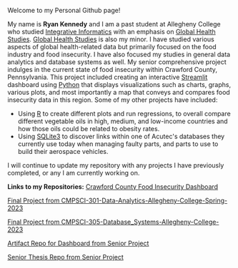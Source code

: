 Welcome to my Personal Github page!

My name is **Ryan Kennedy** and I am a past student at Allegheny College who studied <ins>Integrative Informatics</ins> with an emphasis on <ins>Global Health Studies</ins>. <ins>Global Health Studies</ins> is also my minor. I have studied various aspects of global health-related data but primarily focused on the food industry and food insecurity. I have also focused my studies in general data analytics and database systems as well.
My senior comprehensive project indulges in the current state of food insecurity within Crawford County, Pennsylvania. This project included creating an interactive <ins>Streamlit</ins> dashboard using <ins>Python</ins> that displays visualizations such as charts, graphs, various plots, and most importantly a map that conveys and compares food insecurity data in this region.
Some of my other projects have included:
- Using <ins>R</ins> to create different plots and run regressions, to overall compare different vegetable oils in high, medium, and low-income countries and how those oils could be related to obesity rates.
- Using <ins>SQLite3</ins> to discover links within one of Acutec's databases they currently use today when managing faulty parts, and parts to use to build their aerospace vehicles.

I will continue to update my repository with any projects I have previously completed, or any I am currently working on.

**Links to my Repositories:**
[Crawford County Food Insecurity Dashboard](https://github.com/kennedy54/Crawford-County-Food-Insecurity-Dashboard)

[Final Project from CMPSCI-301-Data-Analytics-Allegheny-College-Spring-2023](https://github.com/kennedy54/CMPSCI-301-Data-Analytics-Allegheny-College-Spring-2023)

[Final Project from CMPSCI-305-Database_Systems-Allegheny-College-2023](https://github.com/kennedy54/CMPSCI-305-Database-Systems-Allegheny-College-2023)

[Artifact Repo for Dashboard from Senior Project](https://github.com/kennedy54/Ryan-Kennedy-Artifact-Senior-Project)

[Senior Thesis Repo from Senior Project](https://github.com/kennedy54/Ryan-Kennedy-Thesis-Senior-Project)
